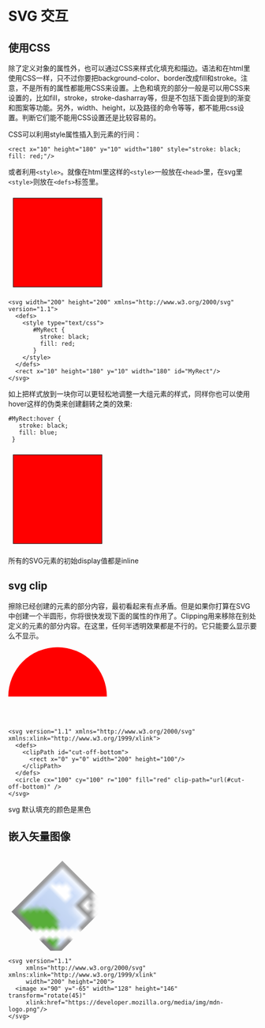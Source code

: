 # SVG 交互

## 使用CSS

除了定义对象的属性外，也可以通过CSS来样式化填充和描边。语法和在html里使用CSS一样，只不过你要把background-color、border改成fill和stroke。注意，不是所有的属性都能用CSS来设置。上色和填充的部分一般是可以用CSS来设置的，比如fill，stroke，stroke-dasharray等，但是不包括下面会提到的渐变和图案等功能。另外，width、height，以及路径的命令等等，都不能用css设置。判断它们能不能用CSS设置还是比较容易的。

CSS可以利用style属性插入到元素的行间：

```
<rect x="10" height="180" y="10" width="180" style="stroke: black; fill: red;"/>
```

或者利用`<style>`。就像在html里这样的`<style>`一般放在`<head>`里，在svg里`<style>`则放在`<defs>`标签里。

<svg width="200" height="200" xmlns="http://www.w3.org/2000/svg" version="1.1">
  <defs>
    <style type="text/css">
       #MyRect {
         stroke: black;
         fill: red;
       }
    </style>
  </defs>
  <rect x="10" height="180" y="10" width="180" id="MyRect"/>
</svg>

```
<svg width="200" height="200" xmlns="http://www.w3.org/2000/svg" version="1.1">
  <defs>
    <style type="text/css">
       #MyRect {
         stroke: black;
         fill: red;
       }
    </style>
  </defs>
  <rect x="10" height="180" y="10" width="180" id="MyRect"/>
</svg>
```

如上把样式放到一块你可以更轻松地调整一大组元素的样式，同样你也可以使用hover这样的伪类来创建翻转之类的效果:

```
#MyRect:hover {
   stroke: black;
   fill: blue;
 }
```

<svg width="200" height="200" xmlns="http://www.w3.org/2000/svg" version="1.1">
  <defs>
    <style type="text/css">
       #MyRect {
         stroke: black;
         fill: red;
       }
       #MyRect:hover {
       	stroke:red;
       	fill: black;
       }
    </style>
  </defs>
  <rect x="10" height="180" y="10" width="180" id="MyRect"/>
</svg>

所有的SVG元素的初始display值都是inline

## svg clip

擦除已经创建的元素的部分内容，最初看起来有点矛盾。但是如果你打算在SVG中创建一个半圆形，你将很快发现下面的属性的作用了。Clipping用来移除在别处定义的元素的部分内容。在这里，任何半透明效果都是不行的。它只能要么显示要么不显示。

<svg version="1.1" xmlns="http://www.w3.org/2000/svg" xmlns:xlink="http://www.w3.org/1999/xlink">
  <defs>
    <clipPath id="cut-off-bottom">
      <rect x="0" y="0" width="200" height="100"/>
    </clipPath>
  </defs>
  <circle cx="100" cy="100" r="100" fill="red" clip-path="url(#cut-off-bottom)" />
</svg>

```
<svg version="1.1" xmlns="http://www.w3.org/2000/svg" xmlns:xlink="http://www.w3.org/1999/xlink">
  <defs>
    <clipPath id="cut-off-bottom">
      <rect x="0" y="0" width="200" height="100"/>
    </clipPath>
  </defs>
  <circle cx="100" cy="100" r="100" fill="red" clip-path="url(#cut-off-bottom)" />
</svg>
```

svg 默认填充的颜色是黑色

## 嵌入矢量图像

<svg version="1.1"
     xmlns="http://www.w3.org/2000/svg" xmlns:xlink="http://www.w3.org/1999/xlink"
     width="200" height="200">
  <image x="90" y="-65" width="128" height="146" transform="rotate(45)"
     xlink:href="https://developer.mozilla.org/media/img/mdn-logo.png"/>
</svg>

```
<svg version="1.1"
     xmlns="http://www.w3.org/2000/svg" xmlns:xlink="http://www.w3.org/1999/xlink"
     width="200" height="200">
  <image x="90" y="-65" width="128" height="146" transform="rotate(45)"
     xlink:href="https://developer.mozilla.org/media/img/mdn-logo.png"/>
</svg>
```